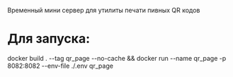 Временный мини сервер для утилиты печати пивных QR кодов

# Для запуска:
docker build . --tag qr_page --no-cache && docker run --name qr_page -p 8082:8082 --env-file ./.env qr_page

